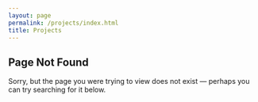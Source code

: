 ```yaml
---
layout: page
permalink: /projects/index.html
title: Projects
---
```


## Page Not Found

Sorry, but the page you were trying to view does not exist — perhaps you can try searching for it below.